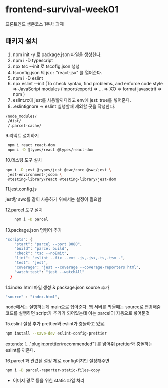 # frontend-survival-week01

프론트엔드 생존코스 1주차 과제

## 패키지 설치

1. npm init -y 로 package.json 파일을 생성한다.
2. npm i -D typescript
3. npx tsc --init 로 tscofig.json 생성
4. tsconfig.json 의 jsx : "react-jsx" 를 열어준다.
5. npm i -D eslint
6. npx eslint --init (To check syntax, find problems, and enforce code style
   => JavaScript modules (import/export) => ... => XO => format javasctrit
   => npm )
7. eslint.rc에 jest를 사용할꺼다라고 env에 jest: true를 넣어준다.
8. .eslintignore => eslint 실행할때 제외할 곳을 작성한다.

```bash
/node_modules/
 /dist/
 /.parcel-cache/
```

9.리액트 설치하기

```bash
 npm i react react-dom
 npm i -D @types/react @types/react-dom
```

10.테스팅 도구 설치

```bash
npm i -D jest @types/jest @swc/core @swc/jest \
 jest-environment-jsdom \
 @testing-library/react @testing-library/jest-dom
```

11.jest.config.js

jest랑 swc를 같이 사용하기 위해서는 설정이 필요함

12.parcel 도구 설치

```bash
    npm i -D parcel
```

13.package.json 명령어 추가

```bash
"scripts": {
    "start": "parcel --port 8080",
    "build": "parcel build",
    "check": "tsc --noEmit",
    "lint": "eslint --fix --ext .js,.jsx,.ts,.tsx .",
    "test": "jest",
    "coverage": "jest --coverage --coverage-reporters html",
    "watch:test": "jest --watchAll"
  }
```

14.index.html 파일 생성 & package.json source 추가

```bash
"source" : "index.html",
```

node에서는 실행하는게 main으로 잡아준다.
웹 서버를 띄울때는 source로 변경해줌
코드를 실행하면 script가 추가가 되어있는데 이는 parcel이 자동으로 넣어둔것

15.eslint 설정 추가
prettier와 eslint가 충돌하고 있음.

```bash
npm install --save-dev eslint-config-prettier
```

extends: [..."plugin:prettier/recommended"] 를 넣어줘 prettier와 충돌하는
eslint를 꺼준다.

16.parcel 과 관련된 설정
제로 config이지만 설정해주면

```bash
npm i -D parcel-reporter-static-files-copy
```

- 이미지 경로 등을 위한 static 파일 처리

